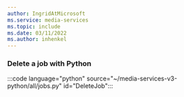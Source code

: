```yaml
---
author: IngridAtMicrosoft
ms.service: media-services 
ms.topic: include
ms.date: 03/11/2022
ms.author: inhenkel
---
```


### Delete a job with Python

:::code language="python" source="~/media-services-v3-python/all/jobs.py" id="DeleteJob":::

